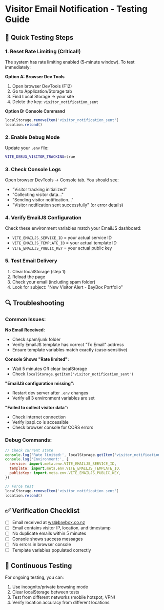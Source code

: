 # Visitor Email Notification - Testing Guide

## 🧪 Quick Testing Steps

### 1. Reset Rate Limiting (Critical!)

The system has rate limiting enabled (5-minute window). To test immediately:

**Option A: Browser Dev Tools**

1. Open browser DevTools (F12)
2. Go to Application/Storage tab
3. Find Local Storage → your site
4. Delete the key: `visitor_notification_sent`

**Option B: Console Command**

```javascript
localStorage.removeItem('visitor_notification_sent')
location.reload()
```

### 2. Enable Debug Mode

Update your `.env` file:

```bash
VITE_DEBUG_VISITOR_TRACKING=true
```

### 3. Check Console Logs

Open browser DevTools → Console tab. You should see:

- "Visitor tracking initialized"
- "Collecting visitor data..."
- "Sending visitor notification..."
- "Visitor notification sent successfully" (or error details)

### 4. Verify EmailJS Configuration

Check these environment variables match your EmailJS dashboard:

- `VITE_EMAILJS_SERVICE_ID` = your actual service ID
- `VITE_EMAILJS_TEMPLATE_ID` = your actual template ID
- `VITE_EMAILJS_PUBLIC_KEY` = your actual public key

### 5. Test Email Delivery

1. Clear localStorage (step 1)
2. Reload the page
3. Check your email (including spam folder)
4. Look for subject: "New Visitor Alert - BayBox Portfolio"

## 🔍 Troubleshooting

### Common Issues:

**No Email Received:**

- Check spam/junk folder
- Verify EmailJS template has correct "To Email" address
- Ensure template variables match exactly (case-sensitive)

**Console Shows "Rate limited":**

- Wait 5 minutes OR clear localStorage
- Check `localStorage.getItem('visitor_notification_sent')`

**"EmailJS configuration missing":**

- Restart dev server after `.env` changes
- Verify all 3 environment variables are set

**"Failed to collect visitor data":**

- Check internet connection
- Verify ipapi.co is accessible
- Check browser console for CORS errors

### Debug Commands:

```javascript
// Check current state
console.log('Rate limited:', localStorage.getItem('visitor_notification_sent'))
console.log('Environment:', {
  service: import.meta.env.VITE_EMAILJS_SERVICE_ID,
  template: import.meta.env.VITE_EMAILJS_TEMPLATE_ID,
  publicKey: import.meta.env.VITE_EMAILJS_PUBLIC_KEY,
})

// Force test
localStorage.removeItem('visitor_notification_sent')
location.reload()
```

## ✅ Verification Checklist

- [ ] Email received at ws@baybox.co.nz
- [ ] Email contains visitor IP, location, and timestamp
- [ ] No duplicate emails within 5 minutes
- [ ] Console shows success messages
- [ ] No errors in browser console
- [ ] Template variables populated correctly

## 🔄 Continuous Testing

For ongoing testing, you can:

1. Use incognito/private browsing mode
2. Clear localStorage between tests
3. Test from different networks (mobile hotspot, VPN)
4. Verify location accuracy from different locations
